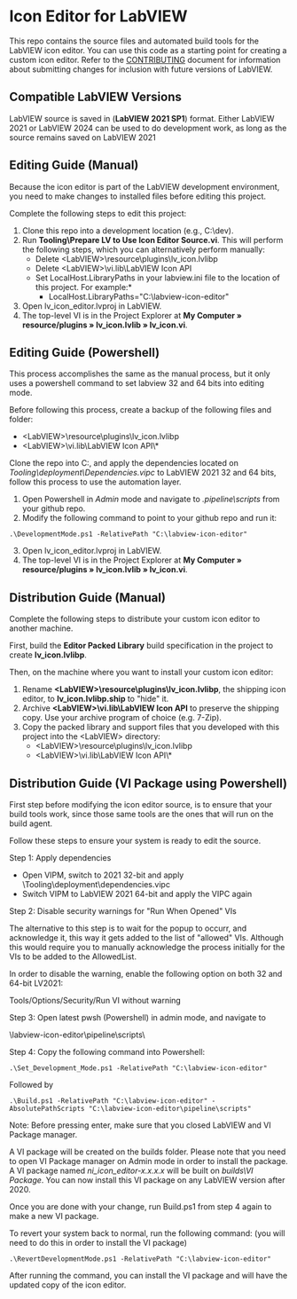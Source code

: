 # Icon Editor for LabVIEW #

This repo contains the source files and automated build tools for the LabVIEW icon editor.
You can use this code as a starting point for creating a custom icon editor. Refer to the [CONTRIBUTING](CONTRIBUTING.md) document for information about submitting changes for inclusion with future versions of LabVIEW.

## Compatible LabVIEW Versions

LabVIEW source is saved in (__LabVIEW 2021 SP1__) format. Either LabVIEW 2021 or LabVIEW 2024 can be used to do development work, as long as the source remains saved on LabVIEW 2021

## Editing Guide (Manual)

Because the icon editor is part of the LabVIEW development environment, you need to make changes to installed files before editing this project.

Complete the following steps to edit this project:
1. Clone this repo into a development location (e.g., C:\dev).
2. Run __Tooling\Prepare LV to Use Icon Editor Source.vi__.
This will perform the following steps, which you can alternatively perform manually:
   * Delete \<LabVIEW\>\\resource\\plugins\\lv_icon.lvlibp
   * Delete \<LabVIEW\>\\vi.lib\\LabVIEW Icon API
   * Set LocalHost.LibraryPaths in your labview.ini file to the location of this project. For example:*
       *   LocalHost.LibraryPaths="C:\\labview-icon-editor"
3. Open lv_icon_editor.lvproj in LabVIEW.
4. The top-level VI is in the Project Explorer at __My Computer &#x00BB; resource/plugins &#x00BB; lv_icon.lvlib &#x00BB; lv_icon.vi__.

## Editing Guide (Powershell)

This process accomplishes the same as the manual process, but it only uses a powershell command to set labview 32 and 64 bits into editing mode.

Before following this process, create a backup of the following files and folder:
   - \<LabVIEW\>\\resource\\plugins\\lv_icon.lvlibp 
   - \<LabVIEW\>\\vi.lib\\LabVIEW Icon API\\*

Clone the repo into C:\, and apply the dependencies located on *Tooling\deployment\Dependencies.vipc* to LabVIEW 2021 32 and 64 bits, follow this process to use the automation layer.

1. Open Powershell in *Admin* mode and navigate to *.pipeline\scripts* from your github repo.
2. Modify the following command to point to your github repo and run it: 

```bach
.\DevelopmentMode.ps1 -RelativePath "C:\labview-icon-editor"
```
   
3. Open lv_icon_editor.lvproj in LabVIEW.
4. The top-level VI is in the Project Explorer at __My Computer &#x00BB; resource/plugins &#x00BB; lv_icon.lvlib &#x00BB; lv_icon.vi__.

## Distribution Guide (Manual)

Complete the following steps to distribute your custom icon editor to another machine.

First, build the __Editor Packed Library__ build specification in the project to create __lv_icon.lvlibp__.

Then, on the machine where you want to install your custom icon editor:
1. Rename __\<LabVIEW\>\\resource\\plugins\\lv_icon.lvlibp__, the shipping icon editor, to __lv_icon.lvlibp.ship__ to "hide" it.
2. Archive __\<LabVIEW\>\\vi.lib\\LabVIEW Icon API__ to preserve the shipping copy.  Use your archive program of choice (e.g. 7-Zip).
3. Copy the packed library and support files that you developed with this project into the \<LabVIEW\> directory:  
   - \<LabVIEW\>\\resource\\plugins\\lv_icon.lvlibp 
   - \<LabVIEW\>\\vi.lib\\LabVIEW Icon API\\*
   
## Distribution Guide (VI Package using Powershell)

First step before modifying the icon editor source, is to ensure that your build tools work, since those same tools are the ones that will run on the build agent.



Follow these steps to ensure your system is ready to edit the source.


Step 1: Apply dependencies

- Open VIPM, switch to 2021 32-bit and apply \Tooling\deployment\dependencies.vipc
- Switch VIPM to LabVIEW 2021 64-bit and apply the VIPC again

Step 2: Disable security warnings for "Run When Opened" VIs

The alternative to this step is to wait for the popup to occurr, and acknowledge it, this way it gets added to the list of "allowed" VIs. Although this would require you to manually acknowledge the process initially for the VIs to be added to the AllowedList.

In order to disable the warning, enable the following option on both 32 and 64-bit LV2021: 

Tools/Options/Security/Run VI without warning 

Step 3: Open latest pwsh (Powershell) in admin mode, and navigate to

\labview-icon-editor\pipeline\scripts\

Step 4: Copy the following command into Powershell: 

   ```bach
.\Set_Development_Mode.ps1 -RelativePath "C:\labview-icon-editor"
   ```

Followed by

   ```bach
.\Build.ps1 -RelativePath "C:\labview-icon-editor" -AbsolutePathScripts "C:\labview-icon-editor\pipeline\scripts"
   ```
Note: Before pressing enter, make sure that you closed LabVIEW and VI Package manager.

A VI package will be created on the builds folder. Please note that you need to open VI Package manager on Admin mode in order to install the package. A VI package named *ni_icon_editor-x.x.x.x* will be built on *builds\VI Package*.
You can now install this VI package on any LabVIEW version after 2020. 

Once you are done with your change, run Build.ps1 from step 4 again to make a new VI package.

To revert your system back to normal, run the following command:
(you will need to do this in order to install the VI package)

   ```bach
.\RevertDevelopmentMode.ps1 -RelativePath "C:\labview-icon-editor"
   ```
After running the command, you can install the VI package and will have the updated copy of the icon editor.
